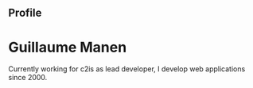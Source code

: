 Profile
------
Guillaume Manen
=======
Currently working for c2is as lead developer, I develop web applications since 2000.
